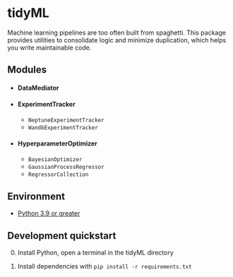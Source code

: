 # tidyML

Machine learning pipelines are too often built from spaghetti. This package provides utilities to consolidate logic
and minimize duplication, which helps you write maintainable code.

## Modules

- #### DataMediator

- #### ExperimentTracker

  - `NeptuneExperimentTracker`
  - `WandbExperimentTracker`

- #### HyperparameterOptimizer

  - `BayesianOptimizer`
  - `GaussianProcessRegressor`
  - `RegressorCollection`

## Environment

- [Python 3.9 or greater](https://www.python.org/downloads/)

## Development quickstart

0. Install Python, open a terminal in the tidyML directory

1. Install dependencies with `pip install -r requirements.txt`
